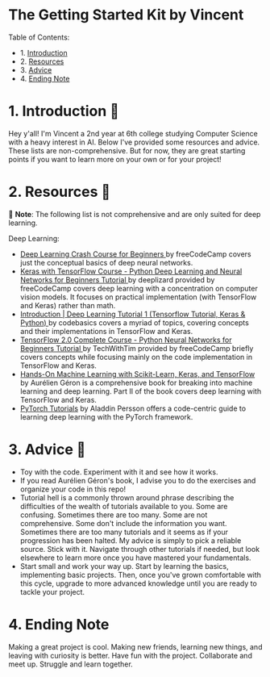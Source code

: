 # The Getting Started Kit by Vincent

<div class="alert alert-block alert-info">
Table of Contents: <br>
<ul>
    <li>1. <a href="https://github.com/acmucsd-projects/fa22-ai-team-3/blob/main/resources.md#1-introduction-">Introduction</a></li>
    <li>2. <a href="https://github.com/acmucsd-projects/fa22-ai-team-3/blob/main/resources.md#2-resources-">Resources</a></li>
    <li>3. <a href="https://github.com/acmucsd-projects/fa22-ai-team-3/blob/main/resources.md#3-advice-">Advice</a></li>
    <li>4. <a href="https://github.com/acmucsd-projects/fa22-ai-team-3/blob/main/resources.md#4-ending-note-">Ending Note</a></li>
</ul>
</div>

# 1. Introduction 👋

Hey y'all! I'm Vincent a 2nd year at 6th college studying Computer Science with a heavy interest in AI. Below I've provided some resources and advice. These lists
are non-comprehensive. But for now, they are great starting points if you want to learn more on your own or for your project!

# 2. Resources 📘

📌 __Note__: The following list is not comprehensive and are only suited for deep learning.

Deep Learning:

- [Deep Learning Crash Course for Beginners
](https://www.youtube.com/watch?v=VyWAvY2CF9c) by freeCodeCamp covers just the conceptual basics of deep neural networks.
- [Keras with TensorFlow Course - Python Deep Learning and Neural Networks for Beginners Tutorial
](https://www.youtube.com/watch?v=qFJeN9V1ZsI&t=3811s) by deeplizard provided by freeCodeCamp covers deep learning with a concentration on computer vision models. It focuses on practical implementation (with TensorFlow and Keras) rather than math.
- [Introduction | Deep Learning Tutorial 1 (Tensorflow Tutorial, Keras & Python)
](https://www.youtube.com/watch?v=Mubj_fqiAv8&list=PLeo1K3hjS3uu7CxAacxVndI4bE_o3BDtO) by codebasics covers a myriad of topics, covering concepts and their implementations in TensorFlow and Keras.
- [TensorFlow 2.0 Complete Course - Python Neural Networks for Beginners Tutorial
](https://www.youtube.com/watch?v=tPYj3fFJGjk&t=21s) by TechWithTim provided by freeCodeCamp briefly covers concepts while focusing mainly on the code implementation in TensorFlow and Keras.
- [Hands-On Machine Learning with Scikit-Learn, Keras, and TensorFlow](https://drive.google.com/drive/folders/1Cf4wpLLBomt-V6HDScNnOYLDfarcjjyZ) by Aurélien Géron is a comprehensive book for breaking into machine learning and deep learning. Part II of the book covers deep learning with TensorFlow and Keras.
- [PyTorch Tutorials](https://www.youtube.com/watch?v=2S1dgHpqCdk&list=PLhhyoLH6IjfxeoooqP9rhU3HJIAVAJ3Vz) by Aladdin Persson offers a code-centric guide to learning deep learning with the PyTorch framework.

# 3. Advice 🤔

- Toy with the code. Experiment with it and see how it works.
- If you read Aurélien Géron's book, I advise you to do the exercises and organize your code in this repo!
- Tutorial hell is a commonly thrown around phrase describing the difficulties of the wealth of tutorials available to you. Some are confusing. Sometimes there are too many. Some are not comprehensive. Some don't include the information you want. Sometimes there are too many tutorials and it seems as if your progression has been halted. My advice is simply to pick a reliable source. Stick with it. Navigate through other tutorials if needed, but look elsewhere to learn more once you have mastered your fundamentals.
- Start small and work your way up. Start by learning the basics, implementing basic projects. Then, once you've grown comfortable with this cycle, upgrade to more advanced knowledge until you are ready to tackle your project. 

# 4. Ending Note

Making a great project is cool. Making new friends, learning new things, and leaving with curiosity is better. Have fun with the project. Collaborate and meet up. Struggle and learn together.



